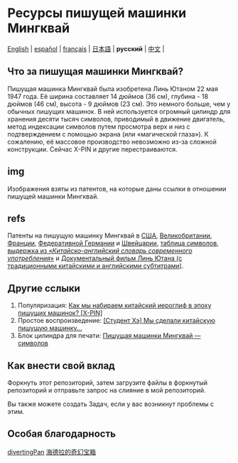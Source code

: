 # Ресурсы пишущей машинки Мингквай

[English](https://github.com/ExpedicHabbet/MingkwaiAssets/blob/main/README.md) |
[español](https://github.com/ExpedicHabbet/MingkwaiAssets/blob/main/LEEME.md) |
[français](https://github.com/ExpedicHabbet/MingkwaiAssets/blob/main/LISEZMOI.md) |
[日本語](https://github.com/ExpedicHabbet/MingkwaiAssets/blob/main/README-JA.md) |
__русский__ |
[中文](https://github.com/ExpedicHabbet/MingkwaiAssets/blob/main/README-ZH.md) |

## Что за пишущая машинки Мингквай?

Пишущая машинка Мингквай была изобретена Линь Ютаном 22 мая 1947 года. Её ширина составляет 14 дюймов (36 см), глубина - 18 дюймов (46 см), высота - 9 дюймов (23 см). Это немного больше, чем у обычных пишущих машинок. В ней используется огромный цилиндр для хранения десяти тысяч символов, приводимый в движение двигатель, метод индексации символов путем просмотра верх и низ с подтверждением с помощью экрана (или «магической глаза»). К сожалению, её массовое производство невозможно из-за сложной конструкции. Сейчас X-PIN и другие перестраиваются.

## img

Изображения взяты из патентов, на которые даны ссылки в отношении пишущей машинки Мингквай.

## refs

Патенты на пишущую машинку Мингквай в [СШ](https://github.com/ExpedicHabbet/MingkwaiAssets/blob/main/refs/US2613795A.pdf)[А](https://github.com/ExpedicHabbet/MingkwaiAssets/blob/main/refs/US2613794A.pdf), [Великобритании](https://github.com/ExpedicHabbet/MingkwaiAssets/blob/main/refs/GB711462A.pdf), [Франции](https://github.com/ExpedicHabbet/MingkwaiAssets/blob/main/refs/FR984303A.pdf), [Федеративной Германии](https://github.com/ExpedicHabbet/MingkwaiAssets/blob/main/refs/DE922774C.pdf) и [Швейцарии](https://github.com/ExpedicHabbet/MingkwaiAssets/blob/main/refs/CH327313A.pdf), [таблица символов](https://github.com/ExpedicHabbet/MingkwaiAssets/blob/main/refs/字表·明快華文打字機.pdf), [выдержка из «_Китайско-английский словарь современного употребления_»](https://github.com/ExpedicHabbet/MingkwaiAssets/blob/main/refs/林語堂《當代漢英詞典》摘錄.pdf) и [Документальный фильм Линь Ютана (с традиционными китайскими и английскими субтитрами)](https://github.com/ExpedicHabbet/MingkwaiAssets/blob/main/refs/林語堂紀錄片(1985年).mp4).

## Другие сслыки

1. Популяризация: [Как мы набираем китайский иероглиф в эпоху пишущих машинок? [X-PIN]](https://www.bilibili.com/video/BV1eM4y1w7JF/)
2. Простое воспроизведение: [[Студент Хэ] Мы сделали китайскую пишущую машинку...](https://www.bilibili.com/video/BV1Sk4y1471G/)
3. Блок цилиндра для печати: [Пишущая машинки Мингквай — символов](https://www.bilibili.com/video/BV1DvtezeE7c)

## Как внести свой вклад

Форкнуть этот репозиторий, затем загрузите файлы в форкнутый репозиторий и отправьте запрос на слияние в мой репозиторий.

Вы также можете создать Задач, если у вас возникнут проблемы с этим.

## Особая благодарность

[divertingPan](https://github.com/divertingPan)
[海德拉的奇幻宝箱](https://space.bilibili.com/24730691)
